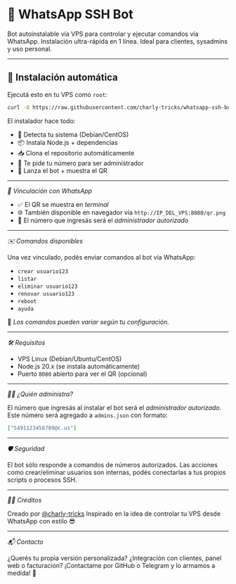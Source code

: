 # 🤖 WhatsApp SSH Bot

Bot autoinstalable vía VPS para controlar y ejecutar comandos vía WhatsApp.
Instalación ultra-rápida en 1 línea. Ideal para clientes, sysadmins y uso personal.

---

## 🚀 Instalación automática

Ejecutá esto en tu VPS como `root`:

```bash
curl -O https://raw.githubusercontent.com/charly-tricks/whatsapp-ssh-bot/main/ultra-instalador.sh && chmod +x ultra-instalador.sh && sudo./ultra-instalador.sh
```

El instalador hace todo:

- 🔧 Detecta tu sistema (Debian/CentOS)
- 📦 Instala Node.js + dependencias
- 📥 Clona el repositorio automáticamente
- 👤 Te pide tu número para ser administrador
- 📲 Lanza el bot + muestra el QR

---

*📸 Vinculación con WhatsApp*

- ✅ El QR se muestra en *terminal*
- 🌐 También disponible en navegador vía `http://IP_DEL_VPS:8080/qr.png`
- 🔐 El número que ingresás será el *administrador autorizado*

---

*✉️ Comandos disponibles*

Una vez vinculado, podés enviar comandos al bot vía WhatsApp:

- `crear usuario123`
- `listar`
- `eliminar usuario123`
- `renovar usuario123`
- `reboot`
- `ayuda`

📌 _Los comandos pueden variar según tu configuración._

---

*🛠️ Requisitos*

- VPS Linux (Debian/Ubuntu/CentOS)
- Node.js 20.x (se instala automáticamente)
- Puerto `8080` abierto para ver el QR (opcional)

---

*👨‍💼 ¿Quién administra?*

El número que ingresás al instalar el bot será el *administrador autorizado*.
Este número será agregado a `admins.json` con formato:

```json
["5491123456789@c.us"]
```

---

*🛡️ Seguridad*

El bot sólo responde a comandos de números autorizados.
Las acciones como crear/eliminar usuarios son internas, podés conectarlas a tus propios scripts o procesos SSH.

---

*🧑‍💻 Créditos*

Creado por [@charly-tricks](https://github.com/charly-tricks)
Inspirado en la idea de controlar tu VPS desde WhatsApp con estilo 😎

---

*📬 Contacto*

¿Querés tu propia versión personalizada?
¿Integración con clientes, panel web o facturación?
¡Contactame por GitHub o Telegram y lo armamos a medida! 📲

